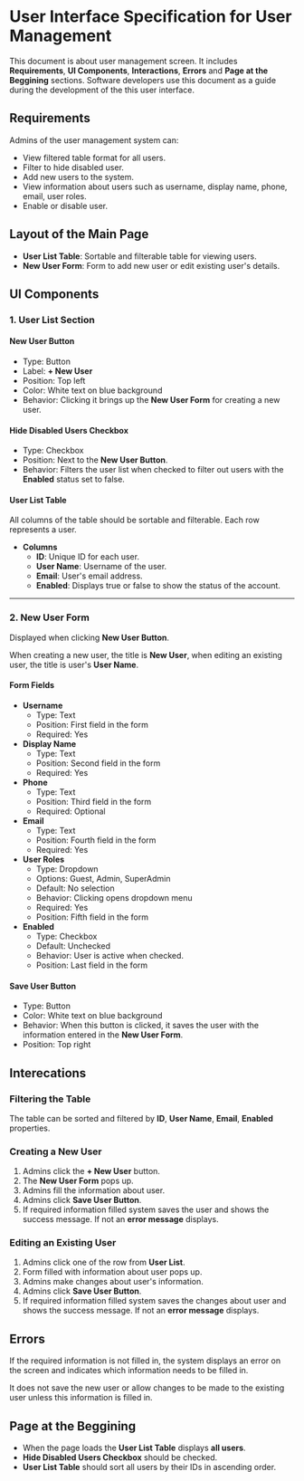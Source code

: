 # User Interface Specification for User Management

This document is about user management screen. It includes **Requirements**, **UI Components**, **Interactions**, **Errors** and **Page at the Beggining** sections. Software developers use this document as a guide during the development of the this user interface.

## Requirements

Admins of the user management system can:

- View filtered table format for all users.
- Filter to hide disabled user.
- Add new users to the system.
- View information about users such as username, display name, phone, email, user roles.
- Enable or disable user.

## Layout of the Main Page

- **User List Table**: Sortable and filterable table for viewing users.
- **New User Form**: Form to add new user or edit existing user's details.

## UI Components

### 1. User List Section

#### New User Button

- Type: Button
- Label: **+ New User**
- Position: Top left
- Color: White text on blue background
- Behavior: Clicking it brings up the **New User Form** for creating a new user.

#### Hide Disabled Users Checkbox

- Type: Checkbox
- Position: Next to the **New User Button**.
- Behavior: Filters the user list when checked to filter out users with the **Enabled** status set to false.

#### User List Table

All columns of the table should be sortable and filterable.
Each row represents a user.

- **Columns**
  - **ID**: Unique ID for each user.
  - **User Name**: Username of the user.
  - **Email**: User's email address.
  - **Enabled**: Displays true or false to show the status of the account.

---

### 2. New User Form

Displayed when clicking **New User Button**.

When creating a new user, the title is **New User**, when editing an existing user, the title is user's **User Name**.

#### Form Fields

- **Username**
  - Type: Text
  - Position: First field in the form
  - Required: Yes
- **Display Name**
  - Type: Text
  - Position: Second field in the form
  - Required: Yes
- **Phone**
  - Type: Text
  - Position: Third field in the form
  - Required: Optional
- **Email**
  - Type: Text
  - Position: Fourth field in the form
  - Required: Yes
- **User Roles**
  - Type: Dropdown
  - Options: Guest, Admin, SuperAdmin
  - Default: No selection
  - Behavior: Clicking opens dropdown menu
  - Required: Yes
  - Position: Fifth field in the form
- **Enabled**
  - Type: Checkbox
  - Default: Unchecked
  - Behavior: User is active when checked.
  - Position: Last field in the form

#### Save User Button

- Type: Button
- Color: White text on blue background
- Behavior: When this button is clicked, it saves the user with the information entered in the **New User Form**.
- Position: Top right

## Interecations

### Filtering the Table

The table can be sorted and filtered by **ID**, **User Name**, **Email**, **Enabled** properties.

### Creating a New User

1. Admins click the **+ New User** button.
2. The **New User Form** pops up.
3. Admins fill the information about user.
4. Admins click **Save User Button**.
5. If required information filled system saves the user and shows the success message. If not an **error message** displays.

### Editing an Existing User

1. Admins click one of the row from **User List**.
2. Form filled with information about user pops up.
3. Admins make changes about user's information.
4. Admins click **Save User Button**.
5. If required information filled system saves the changes about user and shows the success message. If not an **error message** displays.

## Errors

If the required information is not filled in, the system displays an error on the screen and indicates which information needs to be filled in.

It does not save the new user or allow changes to be made to the existing user unless this information is filled in.

## Page at the Beggining

- When the page loads the **User List Table** displays **all users**.
- **Hide Disabled Users Checkbox** should be checked.
- **User List Table** should sort all users by their IDs in ascending order.
